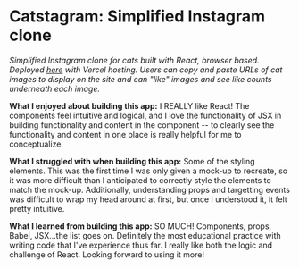 # Catstagram: Simplified Instagram clone

*Simplified Instagram clone for cats built with React, browser based. Deployed [here](https://catstagram-navy.vercel.app/) with Vercel hosting. Users can copy and paste URLs of cat images to display on the site and can "like" images and see like counts underneath each image.*

**What I enjoyed about building this app:** I REALLY like React! The components feel intuitive and logical, and I love the functionality of JSX in building functionality and content in the component -- to clearly see the functionality and content in one place is really helpful for me to conceptualize. 

**What I struggled with when building this app:** Some of the styling elements. This was the first time I was only given a mock-up to recreate, so it was more difficult than I anticipated to correctly style the elements to match the mock-up. Additionally, understanding props and targetting events was difficult to wrap my head around at first, but once I understood it, it felt pretty intuitive. 

**What I learned from building this app:** SO MUCH! Components, props, Babel, JSX...the list goes on. Definitely the most educational practice with writing code that I've experience thus far. I really like both the logic and challenge of React. Looking forward to using it more!
